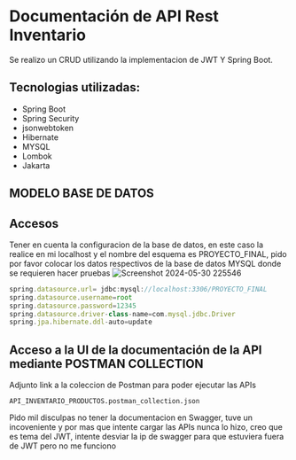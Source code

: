 
# Documentación de API Rest Inventario

Se realizo un CRUD utilizando la implementacion de JWT Y Spring Boot.

## Tecnologias utilizadas:
* Spring Boot 
* Spring Security
* jsonwebtoken
* Hibernate
* MYSQL
* Lombok
* Jakarta

## MODELO BASE DE DATOS

## Accesos
Tener en cuenta la configuracion de la base de datos, en este caso la realice en mi localhost y el nombre del esquema es PROYECTO_FINAL, pido por favor colocar los datos respectivos de la base de datos MYSQL donde se requieren hacer pruebas
![Screenshot 2024-05-30 225546](https://github.com/JavierlNeira/JAVA-INVENTARIO-FINAL/assets/114690233/f895cb6b-0664-495c-bdec-0519d44d6f84)
```javascript
spring.datasource.url= jdbc:mysql://localhost:3306/PROYECTO_FINAL
spring.datasource.username=root
spring.datasource.password=12345
spring.datasource.driver-class-name=com.mysql.jdbc.Driver
spring.jpa.hibernate.ddl-auto=update

```

## Acceso a la UI de la documentación de la API mediante POSTMAN COLLECTION 

Adjunto link a la coleccion de Postman para poder ejecutar las APIs
```
API_INVENTARIO_PRODUCTOS.postman_collection.json
```
Pido mil disculpas no tener la documentacion en Swagger, tuve un incoveniente y por mas que intente cargar las APIs nunca lo hizo, creo que es tema del JWT, intente desviar la ip de swagger para que estuviera fuera de JWT pero no me funciono
